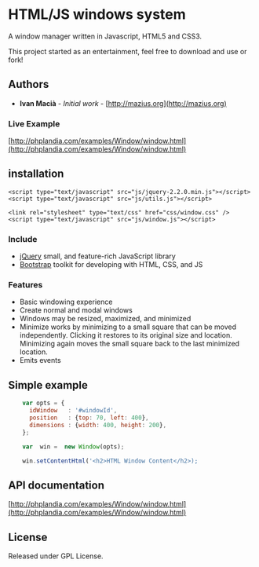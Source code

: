 # HTML/JS windows system

A window manager written in Javascript, HTML5 and CSS3.

This project started as an entertainment, feel free to download and use or fork!

## Authors

* **Ivan Macià** - *Initial work* - [http://mazius.org](http://mazius.org)

### Live Example ###

[http://phplandia.com/examples/Window/window.html](http://phplandia.com/examples/Window/window.html)

## installation

    <script type="text/javascript" src="js/jquery-2.2.0.min.js"></script>
    <script type="text/javascript" src="js/utils.js"></script>

    <link rel="stylesheet" type="text/css" href="css/window.css" />
    <script type="text/javascript" src="js/window.js"></script>

### Include ###

* [jQuery](http://jquery.com/) small, and feature-rich JavaScript library
* [Bootstrap](http://getbootstrap.com) toolkit for developing with HTML, CSS, and JS

### Features ###

* Basic windowing experience
* Create normal and modal windows
* Windows may be resized, maximized, and minimized
* Minimize works by minimizing to a small square that can be moved independently. Clicking it restores to its original size and location. Minimizing again moves the small square back to the last minimized location.
* Emits events

## Simple example ## 

```js
    var opts = {
      idWindow   : '#windowId',
      position   : {top: 70, left: 400},
      dimensions : {width: 400, height: 200},
    };

    var  win =  new Window(opts);

    win.setContentHtml('<h2>HTML Window Content</h2>);

```
## API documentation
[http://phplandia.com/examples/Window/window.html](http://phplandia.com/examples/Window/window.html)

## License  
Released under GPL License.
